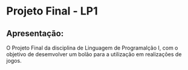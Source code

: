 # Projeto Final - LP1

## Apresentação:
O Projeto Final da disciplina de Linguagem de Programalção I, 
com o objetivo de desemvolver um bolão para a utilização em realizações de jogos.

